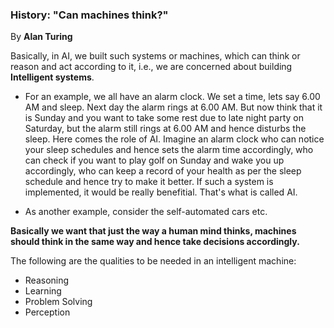 ### History: "Can machines think?"
By **Alan Turing**

Basically, in AI, we built such systems or machines, which can think or reason and act according to it, i.e., we are concerned about building **Intelligent systems**.

- For an example, we all have an alarm clock. We set a time, lets say 6.00 AM and sleep. Next day the alarm rings at 6.00 AM.
But now think that it is Sunday and you want to take some rest due to late night party on Saturday, but the alarm still rings at 6.00 AM and hence disturbs the sleep. 
Here comes the role of AI. Imagine an alarm clock who can notice your sleep schedules and hence sets the alarm time accordingly, who can check if you want to play golf on Sunday and wake you up accordingly, who can keep a record of your health as per the sleep schedule and hence try to make it better. If such a system is implemented, it would be really benefitial. That's what is called AI.

- As another example, consider the self-automated cars etc.

**Basically we want that just the way a human mind thinks, machines should think in the same way and hence take decisions accordingly.**

The following are the qualities to be needed in an intelligent machine:
* Reasoning
* Learning
* Problem Solving
* Perception
